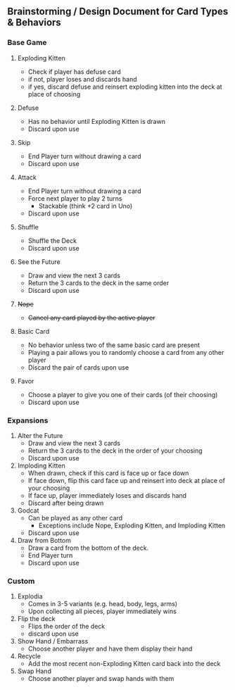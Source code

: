 ## Brainstorming / Design Document for Card Types & Behaviors
### Base Game
1. Exploding Kitten
    - Check if player has defuse card
    - if not, player loses and discards hand
    - if yes, discard defuse and reinsert exploding kitten into the deck at place of choosing

2. Defuse
    - Has no behavior until Exploding Kitten is drawn
    - Discard upon use

3. Skip
    - End Player turn without drawing a card
    - Discard upon use
4. Attack
    - End Player turn without drawing a card
    - Force next player to play 2 turns
        - Stackable (think +2 card in Uno)
    - Discard upon use

5. Shuffle
    - Shuffle the Deck
    - Discard upon use
6. See the Future
    - Draw and view the next 3 cards
    - Return the 3 cards to the deck in the same order
    - Discard upon use

7. ~~Nope~~
   - ~~Cancel any card played by the active player~~

8. Basic Card
    - No behavior unless two of the same basic card are present
    - Playing a pair allows you to randomly choose a card from any other player
    - Discard the pair of cards upon use
9. Favor
    - Choose a player to give you one of their cards (of their choosing)
    - Discard upon use

### Expansions
1. Alter the Future
    - Draw and view the next 3 cards
    - Return the 3 cards to the deck in the order of your choosing
    - Discard upon use
2. Imploding Kitten
    - When drawn, check if this card is face up or face down
    - If face down, flip this card face up and reinsert into deck at place of your choosing
    - If face up, player immediately loses and discards hand
    - Discard after being drawn
3. Godcat
    - Can be played as any other card
        - Exceptions include Nope, Exploding Kitten, and Imploding Kitten
    - Discard upon use
4. Draw from Bottom
    - Draw a card from the bottom of the deck.
    - End Player turn
    - Discard upon use

### Custom
1. Explodia
    - Comes in 3-5 variants (e.g. head, body, legs, arms)
    - Upon collecting all pieces, player immediately wins
2. Flip the deck
    - Flips the order of the deck
    - discard upon use
3. Show Hand / Embarrass
    - Choose another player and have them display their hand
4. Recycle
    - Add the most recent non-Exploding Kitten card back into the deck
5. Swap Hand
    - Choose another player and swap hands with them


